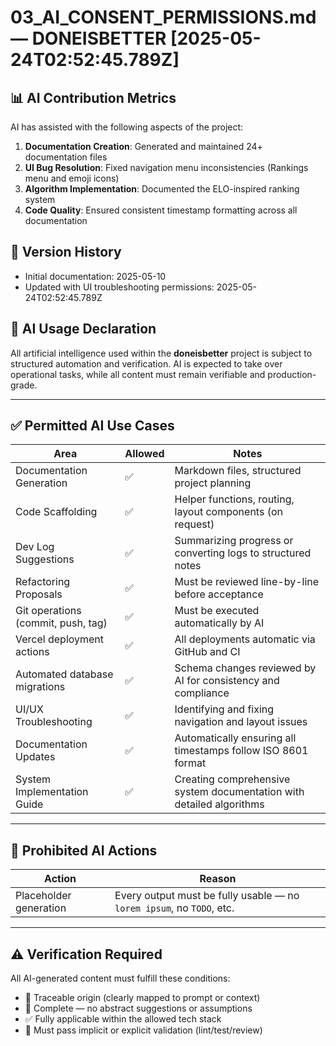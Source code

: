 # 03_AI_CONSENT_PERMISSIONS.md — DONEISBETTER [2025-05-24T02:52:45.789Z]

## 📊 AI Contribution Metrics

AI has assisted with the following aspects of the project:

1. **Documentation Creation**: Generated and maintained 24+ documentation files
2. **UI Bug Resolution**: Fixed navigation menu inconsistencies (Rankings menu and emoji icons)
3. **Algorithm Implementation**: Documented the ELO-inspired ranking system
4. **Code Quality**: Ensured consistent timestamp formatting across all documentation

## 📝 Version History

- Initial documentation: 2025-05-10
- Updated with UI troubleshooting permissions: 2025-05-24T02:52:45.789Z
## 🤖 AI Usage Declaration

All artificial intelligence used within the **doneisbetter** project is subject to structured automation and verification. AI is expected to take over operational tasks, while all content must remain verifiable and production-grade.

---

## ✅ Permitted AI Use Cases

| Area                      | Allowed | Notes                                                             |
|----------------------------|---------|-------------------------------------------------------------------|
| Documentation Generation   | ✅      | Markdown files, structured project planning                       |
| Code Scaffolding           | ✅      | Helper functions, routing, layout components (on request)         |
| Dev Log Suggestions        | ✅      | Summarizing progress or converting logs to structured notes       |
| Refactoring Proposals      | ✅      | Must be reviewed line-by-line before acceptance                   |
| Git operations (commit, push, tag) | ✅ | Must be executed automatically by AI                              |
| Vercel deployment actions  | ✅      | All deployments automatic via GitHub and CI                       |
| Automated database migrations | ✅   | Schema changes reviewed by AI for consistency and compliance      |
| UI/UX Troubleshooting      | ✅      | Identifying and fixing navigation and layout issues               |
| Documentation Updates      | ✅      | Automatically ensuring all timestamps follow ISO 8601 format      |
| System Implementation Guide| ✅      | Creating comprehensive system documentation with detailed algorithms|

---

## 🚫 Prohibited AI Actions

| Action                  | Reason                                                                 |
|-------------------------|------------------------------------------------------------------------|
| Placeholder generation  | Every output must be fully usable — no `lorem ipsum`, no `TODO`, etc.  |

---

## ⚠️ Verification Required

All AI-generated content must fulfill these conditions:

- 📎 Traceable origin (clearly mapped to prompt or context)
- 📘 Complete — no abstract suggestions or assumptions
- ✅ Fully applicable within the allowed tech stack
- 🧪 Must pass implicit or explicit validation (lint/test/review)

